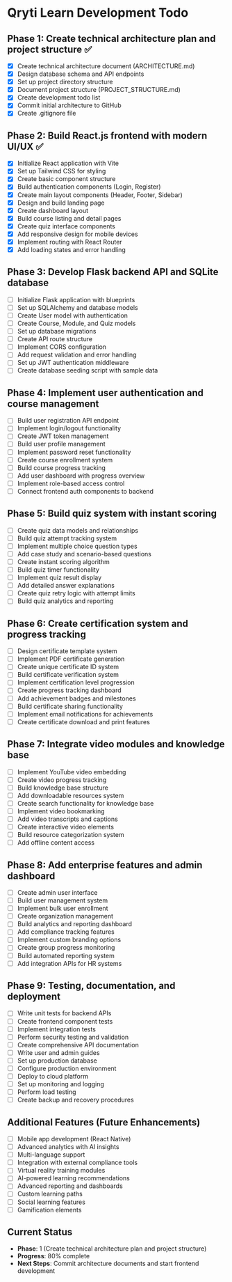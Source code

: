 # Qryti Learn Development Todo

## Phase 1: Create technical architecture plan and project structure ✅
- [x] Create technical architecture document (ARCHITECTURE.md)
- [x] Design database schema and API endpoints
- [x] Set up project directory structure
- [x] Document project structure (PROJECT_STRUCTURE.md)
- [x] Create development todo list
- [x] Commit initial architecture to GitHub
- [x] Create .gitignore file

## Phase 2: Build React.js frontend with modern UI/UX ✅
- [x] Initialize React application with Vite
- [x] Set up Tailwind CSS for styling
- [x] Create basic component structure
- [x] Build authentication components (Login, Register)
- [x] Create main layout components (Header, Footer, Sidebar)
- [x] Design and build landing page
- [x] Create dashboard layout
- [x] Build course listing and detail pages
- [x] Create quiz interface components
- [x] Add responsive design for mobile devices
- [x] Implement routing with React Router
- [x] Add loading states and error handling

## Phase 3: Develop Flask backend API and SQLite database
- [ ] Initialize Flask application with blueprints
- [ ] Set up SQLAlchemy and database models
- [ ] Create User model with authentication
- [ ] Create Course, Module, and Quiz models
- [ ] Set up database migrations
- [ ] Create API route structure
- [ ] Implement CORS configuration
- [ ] Add request validation and error handling
- [ ] Set up JWT authentication middleware
- [ ] Create database seeding script with sample data

## Phase 4: Implement user authentication and course management
- [ ] Build user registration API endpoint
- [ ] Implement login/logout functionality
- [ ] Create JWT token management
- [ ] Build user profile management
- [ ] Implement password reset functionality
- [ ] Create course enrollment system
- [ ] Build course progress tracking
- [ ] Add user dashboard with progress overview
- [ ] Implement role-based access control
- [ ] Connect frontend auth components to backend

## Phase 5: Build quiz system with instant scoring
- [ ] Create quiz data models and relationships
- [ ] Build quiz attempt tracking system
- [ ] Implement multiple choice question types
- [ ] Add case study and scenario-based questions
- [ ] Create instant scoring algorithm
- [ ] Build quiz timer functionality
- [ ] Implement quiz result display
- [ ] Add detailed answer explanations
- [ ] Create quiz retry logic with attempt limits
- [ ] Build quiz analytics and reporting

## Phase 6: Create certification system and progress tracking
- [ ] Design certificate template system
- [ ] Implement PDF certificate generation
- [ ] Create unique certificate ID system
- [ ] Build certificate verification system
- [ ] Implement certification level progression
- [ ] Create progress tracking dashboard
- [ ] Add achievement badges and milestones
- [ ] Build certificate sharing functionality
- [ ] Implement email notifications for achievements
- [ ] Create certificate download and print features

## Phase 7: Integrate video modules and knowledge base
- [ ] Implement YouTube video embedding
- [ ] Create video progress tracking
- [ ] Build knowledge base structure
- [ ] Add downloadable resources system
- [ ] Create search functionality for knowledge base
- [ ] Implement video bookmarking
- [ ] Add video transcripts and captions
- [ ] Create interactive video elements
- [ ] Build resource categorization system
- [ ] Add offline content access

## Phase 8: Add enterprise features and admin dashboard
- [ ] Create admin user interface
- [ ] Build user management system
- [ ] Implement bulk user enrollment
- [ ] Create organization management
- [ ] Build analytics and reporting dashboard
- [ ] Add compliance tracking features
- [ ] Implement custom branding options
- [ ] Create group progress monitoring
- [ ] Build automated reporting system
- [ ] Add integration APIs for HR systems

## Phase 9: Testing, documentation, and deployment
- [ ] Write unit tests for backend APIs
- [ ] Create frontend component tests
- [ ] Implement integration tests
- [ ] Perform security testing and validation
- [ ] Create comprehensive API documentation
- [ ] Write user and admin guides
- [ ] Set up production database
- [ ] Configure production environment
- [ ] Deploy to cloud platform
- [ ] Set up monitoring and logging
- [ ] Perform load testing
- [ ] Create backup and recovery procedures

## Additional Features (Future Enhancements)
- [ ] Mobile app development (React Native)
- [ ] Advanced analytics with AI insights
- [ ] Multi-language support
- [ ] Integration with external compliance tools
- [ ] Virtual reality training modules
- [ ] AI-powered learning recommendations
- [ ] Advanced reporting and dashboards
- [ ] Custom learning paths
- [ ] Social learning features
- [ ] Gamification elements

## Current Status
- **Phase**: 1 (Create technical architecture plan and project structure)
- **Progress**: 80% complete
- **Next Steps**: Commit architecture documents and start frontend development

